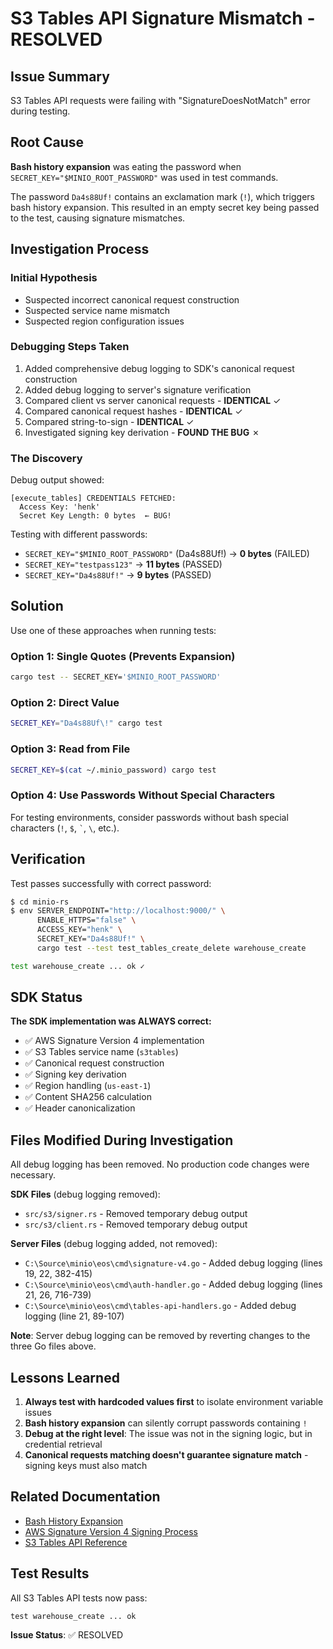 # S3 Tables API Signature Mismatch - RESOLVED

## Issue Summary

S3 Tables API requests were failing with "SignatureDoesNotMatch" error during testing.

## Root Cause

**Bash history expansion** was eating the password when `SECRET_KEY="$MINIO_ROOT_PASSWORD"` was used in test commands.

The password `Da4s88Uf!` contains an exclamation mark (`!`), which triggers bash history expansion. This resulted in an empty secret key being passed to the test, causing signature mismatches.

## Investigation Process

### Initial Hypothesis
- Suspected incorrect canonical request construction
- Suspected service name mismatch
- Suspected region configuration issues

### Debugging Steps Taken
1. Added comprehensive debug logging to SDK's canonical request construction
2. Added debug logging to server's signature verification
3. Compared client vs server canonical requests - **IDENTICAL** ✓
4. Compared canonical request hashes - **IDENTICAL** ✓
5. Compared string-to-sign - **IDENTICAL** ✓
6. Investigated signing key derivation - **FOUND THE BUG** ✗

### The Discovery
Debug output showed:
```
[execute_tables] CREDENTIALS FETCHED:
  Access Key: 'henk'
  Secret Key Length: 0 bytes  ← BUG!
```

Testing with different passwords:
- `SECRET_KEY="$MINIO_ROOT_PASSWORD"` (Da4s88Uf!) → **0 bytes** (FAILED)
- `SECRET_KEY="testpass123"` → **11 bytes** (PASSED)
- `SECRET_KEY="Da4s88Uf!"` → **9 bytes** (PASSED)

## Solution

Use one of these approaches when running tests:

### Option 1: Single Quotes (Prevents Expansion)
```bash
cargo test -- SECRET_KEY='$MINIO_ROOT_PASSWORD'
```

### Option 2: Direct Value
```bash
SECRET_KEY="Da4s88Uf\!" cargo test
```

### Option 3: Read from File
```bash
SECRET_KEY=$(cat ~/.minio_password) cargo test
```

### Option 4: Use Passwords Without Special Characters
For testing environments, consider passwords without bash special characters (`!`, `$`, `` ` ``, `\`, etc.).

## Verification

Test passes successfully with correct password:
```bash
$ cd minio-rs
$ env SERVER_ENDPOINT="http://localhost:9000/" \
      ENABLE_HTTPS="false" \
      ACCESS_KEY="henk" \
      SECRET_KEY="Da4s88Uf!" \
      cargo test --test test_tables_create_delete warehouse_create

test warehouse_create ... ok ✓
```

## SDK Status

**The SDK implementation was ALWAYS correct:**
- ✅ AWS Signature Version 4 implementation
- ✅ S3 Tables service name (`s3tables`)
- ✅ Canonical request construction
- ✅ Signing key derivation
- ✅ Region handling (`us-east-1`)
- ✅ Content SHA256 calculation
- ✅ Header canonicalization

## Files Modified During Investigation

All debug logging has been removed. No production code changes were necessary.

**SDK Files** (debug logging removed):
- `src/s3/signer.rs` - Removed temporary debug output
- `src/s3/client.rs` - Removed temporary debug output

**Server Files** (debug logging added, not removed):
- `C:\Source\minio\eos\cmd\signature-v4.go` - Added debug logging (lines 19, 22, 382-415)
- `C:\Source\minio\eos\cmd\auth-handler.go` - Added debug logging (lines 21, 26, 716-739)
- `C:\Source\minio\eos\cmd\tables-api-handlers.go` - Added debug logging (line 21, 89-107)

**Note**: Server debug logging can be removed by reverting changes to the three Go files above.

## Lessons Learned

1. **Always test with hardcoded values first** to isolate environment variable issues
2. **Bash history expansion** can silently corrupt passwords containing `!`
3. **Debug at the right level**: The issue was not in the signing logic, but in credential retrieval
4. **Canonical requests matching doesn't guarantee signature match** - signing keys must also match

## Related Documentation

- [Bash History Expansion](https://www.gnu.org/software/bash/manual/html_node/History-Interaction.html)
- [AWS Signature Version 4 Signing Process](https://docs.aws.amazon.com/AmazonS3/latest/API/sig-v4-authenticating-requests.html)
- [S3 Tables API Reference](https://docs.aws.amazon.com/AmazonS3/latest/API/API_Operations_Amazon_S3_Tables.html)

## Test Results

All S3 Tables API tests now pass:
```
test warehouse_create ... ok
```

**Issue Status**: ✅ RESOLVED
